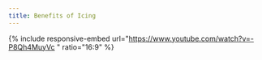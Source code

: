 ```yaml
---
title: Benefits of Icing
---
```


{% include responsive-embed url="https://www.youtube.com/watch?v=-P8Qh4MuyVc 
" ratio="16:9" %}
